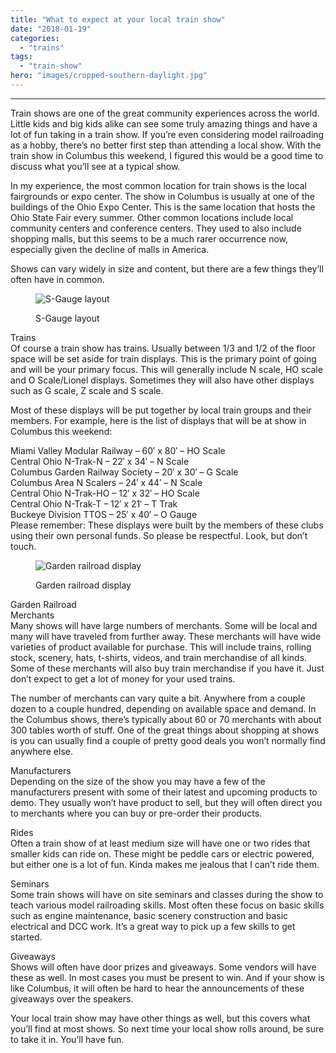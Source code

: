 ```yaml
---
title: "What to expect at your local train show"
date: "2018-01-19"
categories: 
  - "trains"
tags: 
  - "train-show"
hero: "images/cropped-southern-daylight.jpg"
---
```


* * *

Train shows are one of the great community experiences across the world. Little kids and big kids alike can see some truly amazing things and have a lot of fun taking in a train show. If you’re even considering model railroading as a hobby, there’s no better first step than attending a local show. With the train show in Columbus this weekend, I figured this would be a good time to discuss what you’ll see at a typical show.

In my experience, the most common location for train shows is the local fairgrounds or expo center. The show in Columbus is usually at one of the buildings of the Ohio Expo Center. This is the same location that hosts the Ohio State Fair every summer. Other common locations include local community centers and conference centers. They used to also include shopping malls, but this seems to be a much rarer occurrence now, especially given the decline of malls in America.

Shows can vary widely in size and content, but there are a few things they’ll often have in common.

<figure>

![S-Gauge layout](images/SGaugeLayout.jpg)

<figcaption>

S-Gauge layout

</figcaption>

</figure>

  
Trains  
Of course a train show has trains. Usually between 1/3 and 1/2 of the floor space will be set aside for train displays. This is the primary point of going and will be your primary focus. This will generally include N scale, HO scale and O Scale/Lionel displays. Sometimes they will also have other displays such as G scale, Z scale and S scale.

Most of these displays will be put together by local train groups and their members. For example, here is the list of displays that will be at show in Columbus this weekend:

Miami Valley Modular Railway – 60′ x 80′ – HO Scale  
Central Ohio N-Trak-N – 22′ x 34′ – N Scale  
Columbus Garden Railway Society – 20′ x 30′ – G Scale  
Columbus Area N Scalers – 24′ x 44′ – N Scale  
Central Ohio N-Trak-HO – 12′ x 32′ – HO Scale  
Central Ohio N-Trak-T – 12′ x 21′ – T Trak  
Buckeye Division TTOS – 25′ x 40′ – O Gauge  
Please remember: These displays were built by the members of these clubs using their own personal funds. So please be respectful. Look, but don’t touch.

<figure>

![Garden railroad display](images/GardenRailroad.jpg)

<figcaption>

Garden railroad display

</figcaption>

</figure>

Garden Railroad  
Merchants  
Many shows will have large numbers of merchants. Some will be local and many will have traveled from further away. These merchants will have wide varieties of product available for purchase. This will include trains, rolling stock, scenery, hats, t-shirts, videos, and train merchandise of all kinds. Some of these merchants will also buy train merchandise if you have it. Just don’t expect to get a lot of money for your used trains.

The number of merchants can vary quite a bit. Anywhere from a couple dozen to a couple hundred, depending on available space and demand. In the Columbus shows, there’s typically about 60 or 70 merchants with about 300 tables worth of stuff. One of the great things about shopping at shows is you can usually find a couple of pretty good deals you won’t normally find anywhere else.

Manufacturers  
Depending on the size of the show you may have a few of the manufacturers present with some of their latest and upcoming products to demo. They usually won’t have product to sell, but they will often direct you to merchants where you can buy or pre-order their products.

Rides  
Often a train show of at least medium size will have one or two rides that smaller kids can ride on. These might be peddle cars or electric powered, but either one is a lot of fun. Kinda makes me jealous that I can’t ride them.

Seminars  
Some train shows will have on site seminars and classes during the show to teach various model railroading skills. Most often these focus on basic skills such as engine maintenance, basic scenery construction and basic electrical and DCC work. It’s a great way to pick up a few skills to get started.

Giveaways  
Shows will often have door prizes and giveaways. Some vendors will have these as well. In most cases you must be present to win. And if your show is like Columbus, it will often be hard to hear the announcements of these giveaways over the speakers.

Your local train show may have other things as well, but this covers what you’ll find at most shows. So next time your local show rolls around, be sure to take it in. You’ll have fun.
